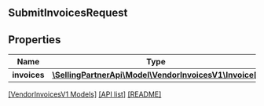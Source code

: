 ## SubmitInvoicesRequest

## Properties

Name | Type | Description | Notes
------------ | ------------- | ------------- | -------------
**invoices** | [**\SellingPartnerApi\Model\VendorInvoicesV1\Invoice[]**](Invoice.md) |  | [optional]

[[VendorInvoicesV1 Models]](../) [[API list]](../../Api) [[README]](../../../README.md)
